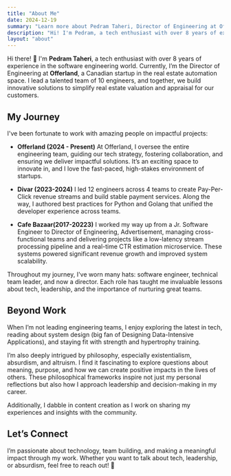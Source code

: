 ```yaml
---
title: "About Me"
date: 2024-12-19
summary: "Learn more about Pedram Taheri, Director of Engineering at Offerland and a passionate tech leader."
description: "Hi! I'm Pedram, a tech enthusiast with over 8 years of experience leading engineering teams and building amazing products using scalable systems."
layout: "about"
---
```


Hi there! 👋 I'm **Pedram Taheri**, a tech enthusiast with over 8 years of experience in the software engineering world. Currently, I’m the Director of Engineering at **Offerland**, a Canadian startup in the real estate automation space. I lead a talented team of 10 engineers, and together, we build innovative solutions to simplify real estate valuation and appraisal for our customers.

## My Journey

I've been fortunate to work with amazing people on impactful projects:

- **Offerland (2024 - Present)**
  At Offerland, I oversee the entire engineering team, guiding our tech strategy, fostering collaboration, and ensuring we deliver impactful solutions. It’s an exciting space to innovate in, and I love the fast-paced, high-stakes environment of startups.

- **Divar (2023-2024)**
  I led 12 engineers across 4 teams to create Pay-Per-Click revenue streams and build stable payment services. Along the way, I authored best practices for Python and Golang that unified the developer experience across teams.

- **Cafe Bazaar(2017-20223)**
  I worked my way up from a Jr. Software Engineer to Director of Engineering, Advertisement, managing cross-functional teams and delivering projects like a low-latency stream processing pipeline and a real-time CTR estimation microservice. These systems powered significant revenue growth and improved system scalability.

Throughout my journey, I've worn many hats: software engineer, technical team leader, and now a director. Each role has taught me invaluable lessons about tech, leadership, and the importance of nurturing great teams.

## Beyond Work

When I’m not leading engineering teams, I enjoy exploring the latest in tech, reading about system design (big fan of Designing Data-Intensive Applications), and staying fit with strength and hypertrophy training.

I’m also deeply intrigued by philosophy, especially existentialism, absurdism, and altruism. I find it fascinating to explore questions about meaning, purpose, and how we can create positive impacts in the lives of others. These philosophical frameworks inspire not just my personal reflections but also how I approach leadership and decision-making in my career.

Additionally, I dabble in content creation as I work on sharing my experiences and insights with the community.

## Let’s Connect

I’m passionate about technology, team building, and making a meaningful impact through my work. Whether you want to talk about tech, leadership, or absurdism, feel free to reach out! 🚀
